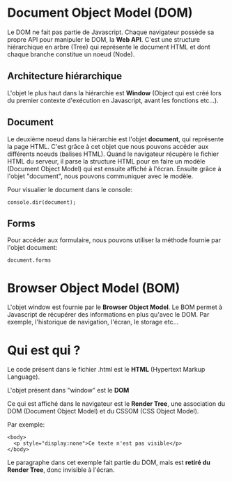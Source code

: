 # Document Object Model (DOM)

Le DOM ne fait pas partie de Javascript. Chaque navigateur possède sa propre API pour manipuler le DOM, la **Web API**.
C'est une structure hiérarchique en arbre (Tree) qui représente le document HTML et dont chaque branche constitue un noeud (Node).

## Architecture hiérarchique

L'objet le plus haut dans la hiérarchie est **Window** (Object qui est créé lors du premier contexte d'exécution en Javascript, avant les fonctions etc...).

## Document

Le deuxième noeud dans la hiérarchie est l'objet **document**, qui représente la page HTML. C'est grâce à cet objet que nous pouvons accéder aux différents noeuds (balises HTML).
Quand le navigateur récupère le fichier HTML du serveur, il parse la structure HTML pour en faire un modèle (Document Object Model) qui est ensuite affiché à l'écran.
Ensuite grâce à l'objet "document", nous pouvons communiquer avec le modèle.

Pour visualier le document dans le console:

`console.dir(document);`

## Forms

Pour accéder aux formulaire, nous pouvons utiliser la méthode fournie par l'objet document:

`document.forms`

# Browser Object Model (BOM)

L'objet window est fournie par le **Browser Object Model**. Le BOM permet à Javascript de récupérer des informations en plus qu'avec le DOM. Par exemple, l'historique de navigation, l'écran, le storage etc...

# Qui est qui ?

Le code présent dans le fichier .html est le **HTML** (Hypertext Markup Language).

L'objet présent dans "window" est le **DOM**

Ce qui est affiché dans le navigateur est le **Render Tree**, une association du DOM (Document Object Model) et du CSSOM (CSS Object Model).

Par exemple:

```
<body>
  <p style="display:none">Ce texte n'est pas visible</p>
</body>
```

Le paragraphe dans cet exemple fait partie du DOM, mais est **retiré du Render Tree**, donc invisible à l'écran.
